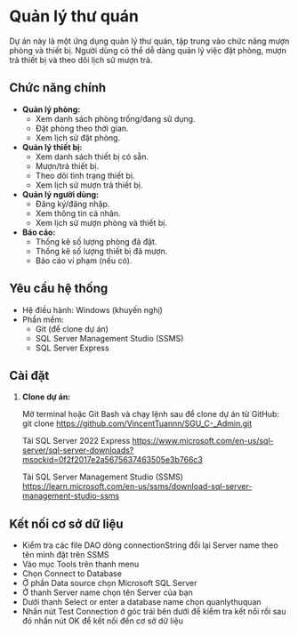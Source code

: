 # Quản lý thư quán 

Dự án này là một ứng dụng quản lý thư quán, tập trung vào chức năng mượn phòng và thiết bị. Người dùng có thể dễ dàng quản lý việc đặt phòng, mượn trả thiết bị và theo dõi lịch sử mượn trả.

## Chức năng chính

* **Quản lý phòng:**
    * Xem danh sách phòng trống/đang sử dụng.
    * Đặt phòng theo thời gian.
    * Xem lịch sử đặt phòng.
* **Quản lý thiết bị:**
    * Xem danh sách thiết bị có sẵn.
    * Mượn/trả thiết bị.
    * Theo dõi tình trạng thiết bị.
    * Xem lịch sử mượn trả thiết bị.
* **Quản lý người dùng:**
    * Đăng ký/đăng nhập.
    * Xem thông tin cá nhân.
    * Xem lịch sử mượn phòng và thiết bị.
* **Báo cáo:**
    * Thống kê số lượng phòng đã đặt.
    * Thống kê số lượng thiết bị đã mượn.
    * Báo cáo vi phạm (nếu có).

## Yêu cầu hệ thống

* Hệ điều hành: Windows (khuyến nghị)
* Phần mềm:
    * Git (để clone dự án)
    * SQL Server Management Studio (SSMS)
    * SQL Server Express

## Cài đặt

1. **Clone dự án:**

   Mở terminal hoặc Git Bash và chạy lệnh sau để clone dự án từ GitHub:
   git clone https://github.com/VincentTuannn/SGU_C-_Admin.git

   Tải SQL Server 2022 Express 
   https://www.microsoft.com/en-us/sql-server/sql-server-downloads?msockid=0f2f2017e2a5675637463505e3b766c3

   Tải SQL Server Management Studio (SSMS)
   https://learn.microsoft.com/en-us/ssms/download-sql-server-management-studio-ssms
   
## Kết nối cơ sở dữ liệu
* Kiểm tra các file DAO dòng connectionString đổi lại Server name theo tên mình đặt trên SSMS 
* Vào mục Tools trên thanh menu
* Chọn Connect to Database
* Ở phần Data source chọn Microsoft SQL Server
* Ở thanh Server name chọn tên Server của bạn 
* Dưới thanh Select or enter a database name chọn quanlythuquan
* Nhấn nút Test Connection ở góc trái bên dưới để kiểm tra kết nối rồi sau đó nhấn nút OK để kết nối đến cơ sở dữ liệu
